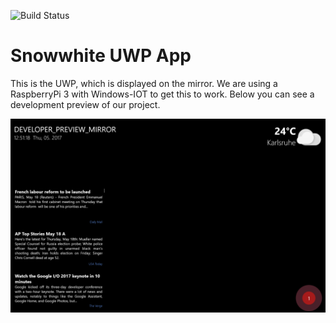 ![Build Status](https://freemoser.visualstudio.com/_apis/public/build/definitions/146a203f-a4e5-477d-bb18-74c0183d3a0d/4/badge)

# Snowwhite UWP App

This is the UWP, which is displayed on the mirror. We are using a RaspberryPi 3 with Windows-IOT to get this to work. Below you can see a development preview of our project.

![Screenshot](/screenshot.png)